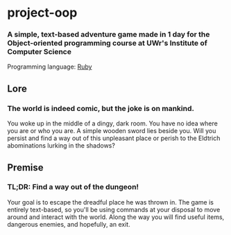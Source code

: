 # project-oop
### A simple, text-based adventure game made in 1 day for the Object-oriented programming course at UWr's Institute of Computer Science
Programming language: [Ruby](https://www.ruby-lang.org/en/)

## Lore
### The world is indeed comic, but the joke is on mankind.
You woke up in the middle of a dingy, dark room. You have no idea where you are or who you are. A simple wooden sword lies beside you. Will you persist and find a way out of this unpleasant place or perish to the Eldtrich abominations lurking in the shadows?

## Premise
### TL;DR: Find a way out of the dungeon!
Your goal is to escape the dreadful place he was thrown in. The game is entirely text-based, so you'll be using commands at your disposal to move around and interact with the world. Along the way you will find useful items, dangerous enemies, and hopefully, an exit.
